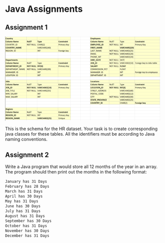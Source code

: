 # Java Assignments

## Assignment 1

![HR Schema](../images/HR.png)


This is the schema for the HR dataset. Your task is to create corresponding java classes for these tables. All the identifiers must be according to Java naming conventions.

## Assignment 2

Write a Java program that would store all 12 months of the year in an array. The program should then print out the months in the following format:
```
January has 31 Days
February has 28 Days
March has 31 Days
April has 30 Days
May has 31 Days
June has 30 Days
July has 31 Days
August has 31 Days
September has 30 Days
October has 31 Days
November has 30 Days
December has 31 Days
```